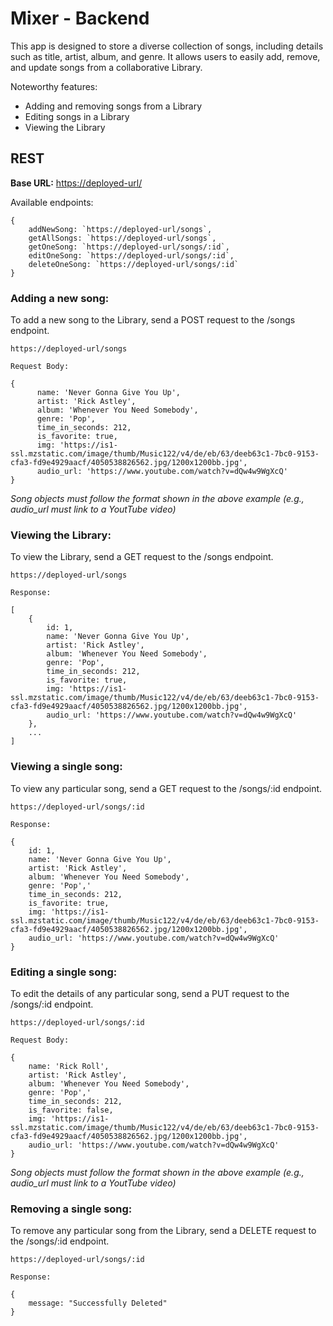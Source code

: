 # Mixer - Backend

This app is designed to store a diverse collection of songs, including details such as title, artist, album, and genre. It allows users to easily add, remove, and update songs from a collaborative Library.

Noteworthy features:

- Adding and removing songs from a Library
- Editing songs in a Library
- Viewing the Library

## REST
**Base URL:** [https://deployed-url/]()

Available endpoints:
```
{
    addNewSong: `https://deployed-url/songs`,
    getAllSongs: `https://deployed-url/songs`,
    getOneSong: `https://deployed-url/songs/:id`,
    editOneSong: `https://deployed-url/songs/:id`,
    deleteOneSong: `https://deployed-url/songs/:id`
}
```

### Adding a new song:
To add a new song to the Library, send a POST request to the /songs endpoint.
```
https://deployed-url/songs
```
```
Request Body:

{
      name: 'Never Gonna Give You Up',
      artist: 'Rick Astley',
      album: 'Whenever You Need Somebody',
      genre: 'Pop',
      time_in_seconds: 212,
      is_favorite: true,
      img: 'https://is1-ssl.mzstatic.com/image/thumb/Music122/v4/de/eb/63/deeb63c1-7bc0-9153-cfa3-fd9e4929aacf/4050538826562.jpg/1200x1200bb.jpg',
      audio_url: 'https://www.youtube.com/watch?v=dQw4w9WgXcQ'
}
```

*Song objects must follow the format shown in the above example (e.g., audio_url must link to a YoutTube video)*

### Viewing the Library:
To view the Library, send a GET request to the /songs endpoint.
```
https://deployed-url/songs
```
```
Response:

[
    {
        id: 1,
        name: 'Never Gonna Give You Up',
        artist: 'Rick Astley',
        album: 'Whenever You Need Somebody',
        genre: 'Pop',
        time_in_seconds: 212,
        is_favorite: true,
        img: 'https://is1-ssl.mzstatic.com/image/thumb/Music122/v4/de/eb/63/deeb63c1-7bc0-9153-cfa3-fd9e4929aacf/4050538826562.jpg/1200x1200bb.jpg',
        audio_url: 'https://www.youtube.com/watch?v=dQw4w9WgXcQ'
    },
    ...
]
```

### Viewing a single song:
To view any particular song, send a GET request to the /songs/:id endpoint.
```
https://deployed-url/songs/:id
```
```
Response: 

{
    id: 1,
    name: 'Never Gonna Give You Up',
    artist: 'Rick Astley',
    album: 'Whenever You Need Somebody',
    genre: 'Pop','
    time_in_seconds: 212,
    is_favorite: true,
    img: 'https://is1-ssl.mzstatic.com/image/thumb/Music122/v4/de/eb/63/deeb63c1-7bc0-9153-cfa3-fd9e4929aacf/4050538826562.jpg/1200x1200bb.jpg',
    audio_url: 'https://www.youtube.com/watch?v=dQw4w9WgXcQ'
}
```

### Editing a single song:
To edit the details of any particular song, send a PUT request to the /songs/:id endpoint.
```
https://deployed-url/songs/:id
```
```
Request Body:

{
    name: 'Rick Roll',
    artist: 'Rick Astley',
    album: 'Whenever You Need Somebody',
    genre: 'Pop','
    time_in_seconds: 212,
    is_favorite: false,
    img: 'https://is1-ssl.mzstatic.com/image/thumb/Music122/v4/de/eb/63/deeb63c1-7bc0-9153-cfa3-fd9e4929aacf/4050538826562.jpg/1200x1200bb.jpg',
    audio_url: 'https://www.youtube.com/watch?v=dQw4w9WgXcQ'
}
```

*Song objects must follow the format shown in the above example (e.g., audio_url must link to a YoutTube video)*

### Removing a single song:
To remove any particular song from the Library, send a DELETE request to the /songs/:id endpoint.
```
https://deployed-url/songs/:id
```
```
Response:

{
    message: "Successfully Deleted"
}
```
